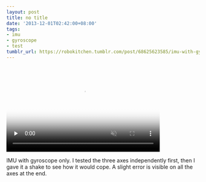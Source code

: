 ```yaml
---
layout: post
title: no title
date: '2013-12-01T02:42:00+08:00'
tags:
- imu
- gyroscope
- test
tumblr_url: https://robokitchen.tumblr.com/post/68625623585/imu-with-gyroscope-only-i-tested-the-three-axes
---
```

<video id="embed-613f4f51548bb756574855" class="crt-video crt-skin-default" width="400" height="225" poster="https://64.media.tumblr.com/tumblr_mx3wrcKBVZ1sjwnlx_frame1.jpg" preload="none" muted data-crt-video data-crt-options='{"autoheight":null,"duration":23,"hdUrl":false,"filmstrip":{"url":"https://25.media.tumblr.com/previews/tumblr_mx3wrcKBVZ1sjwnlx_filmstrip.jpg","width":"200","height":"112"}}' crossorigin="anonymous">
    <source src="https://va.media.tumblr.com/tumblr_mx3wrcKBVZ1sjwnlx.mp4" type="video/mp4">
</source></video>  

IMU with gyroscope only. I tested the three axes independently first, then I gave it a shake to see how it would cope. A slight error is visible on all the axes at the end.

